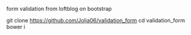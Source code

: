 form validation from loftblog on bootstrap

git clone https://github.com/Jolja06/validation_form
cd validation_form
bower i
